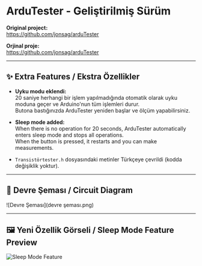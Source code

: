 # ArduTester - Geliştirilmiş Sürüm

**Original project:**  
https://github.com/jonsag/arduTester

**Orjinal proje:**  
https://github.com/jonsag/arduTester

---

## ✨ Extra Features / Ekstra Özellikler

- **Uyku modu eklendi:**  
  20 saniye herhangi bir işlem yapılmadığında otomatik olarak uyku moduna geçer ve Arduino'nun tüm işlemleri durur.  
  Butona bastığınızda ArduTester yeniden başlar ve ölçüm yapabilirsiniz.

- **Sleep mode added:**  
  When there is no operation for 20 seconds, ArduTester automatically enters sleep mode and stops all operations.  
  When the button is pressed, it restarts and you can make measurements.

- `Transistörtester.h` dosyasındaki metinler Türkçeye çevrildi (kodda değişiklik yoktur).

---

## 🔌 Devre Şeması / Circuit Diagram

![Devre Şeması](devre şeması.png)

---

## 🖼️ Yeni Özellik Görseli / Sleep Mode Feature Preview

![Sleep Mode Feature](Extra%20Features/ArduTester_1_14.png)
